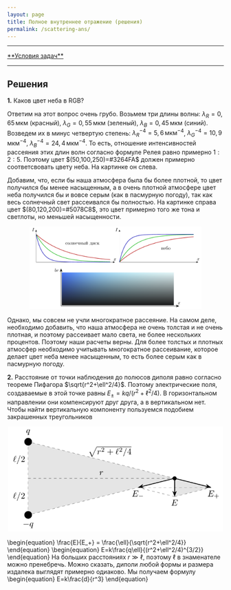 ```yaml
---
layout: page
title: Полное внутреннее отражение (решения)
permalink: /scattering-ans/
---
```


<hr> 
<a href="/reflection">**Условия задач**</a>
<hr> 


## Решения

**1.** Каков цвет неба в RGB?

Ответим на этот вопрос очень грубо. Возьмем три длины волны: $\lambda_R=0{,}65\,\text{мкм}$ (красный), $\lambda_G=0{,}55\,\text{мкм}$ (зеленый), $\lambda_B=0{,}45\,\text{мкм}$ (синий). Возведем их в минус четвертую степень: $\lambda_R^{-4}=5{,}6\,\text{мкм}^{-4}$,  $\lambda_G^{-4}=10{,}9\,\text{мкм}^{-4}$, $\lambda_B^{-4}=24{,}4\,\text{мкм}^{-4}$. То есть, отношение интенсивностей рассеяния этих длин волн согласно формуле Релея равно примерно $1:2:5$. Поэтому цвет $(50,100,250)=#3264FA$ должен примерно соответсвовать цвету неба. На картинке он слева.

Добавим, что, если бы наша атмосфера была бы более плотной, то цвет получился бы менее насыщенным, а в очень плотной атмосфере цвет неба получился бы и вовсе серым (как в пасмурную погоду), так как весь солнечный свет рассеивался бы полностью. На картинке справа цвет $(80,120,200)=#5078C8$, это цвет примерно того же тона и светлоты, но меньшей насыщенности.

<center><img src="/images/scattering-ans-1.png" width="400"/></center>




Однако, мы совсем не учли многократное рассеяние.
На самом деле, необходимо добавить, что наша атмосфера не очень толстая и не очень плотная, и поэтому рассеивает мало света, не более нескольких процентов. Поэтому наши расчеты верны. Для более толстых и плотных атмосфер необходимо учитывать многократное рассеивание, которое делает цвет неба менее насыщенным, то есть более серым как в пасмурную погоду.

**2.** Расстояние от точки наблюдения до полюсов диполя равно согласно теореме Пифагора $\sqrt{r^2+\ell^2/4}$. Поэтому электрические поля, создаваемые в этой точке равны $E_{\pm}=kq/(r^2+\ell^2/4)$. В горизонтальном направлении они компенсируют друг друга, а в вертикальном нет. Чтобы найти вертикальную компоненту пользуемся подобием закрашенных треугольников

<center><img src="/images/scattering-ans-2.png" width="500"/></center>

\begin{equation} \frac{E}{E_+} = \frac{\ell}{\sqrt{r^2+\ell^2/4}} \end{equation}
\begin{equation} E=k\frac{q\ell}{(r^2+\ell^2/4)^{3/2}} \end{equation}
На больших расстояниях $r\gg\ell$, поэтому $\ell$ в знаменателе можно пренебречь. Можно сказать, диполи любой формы и размера издалека выглядят примерно одиаково. Мы получаем формулу
\begin{equation} E=k\frac{d}{r^3} \end{equation}

